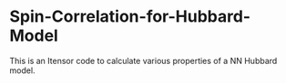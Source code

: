 # Spin-Correlation-for-Hubbard-Model
This is an Itensor code to calculate various properties of a NN Hubbard model.
